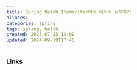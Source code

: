 ```yaml
---
title: Spring Batch ItemWriter에서 데이터 삭제하기
aliases: 
categories: spring
tags: spring, batch
created: 2023-07-25 14:09
updated: 2024-09-19T17:45
---
```


### Links
